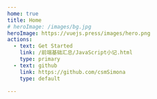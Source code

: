 ```yaml
---
home: true
title: Home
# heroImage: /images/bg.jpg
heroImage: https://vuejs.press/images/hero.png
actions:
  - text: Get Started
    link: /前端基础汇总/JavaScript小记.html
    type: primary
  - text: github
    link: https://github.com/csmSimona
    type: default

---
```



